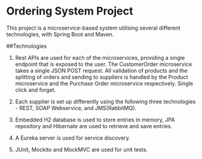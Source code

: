 # Ordering System Project

This project is a microservice-based system utilising several different technologies, with Spring Boot and Maven.

##Technologies
1. Rest APIs are used for each of the microservices, providing a single endpoint that is exposed to the user. The CustomerOrder microservice takes a single JSON POST request. All validation of products and the splitting of orders and sending to suppliers is handled by the Product microservice and the Purchase Order microservice respectively. Single click and forget.

2. Each supplier is set up differently using the following three technologies - REST, SOAP Webservice, and JMS(RabbitMQ).

3. Embedded H2 database is used to store entries in memory, JPA repository and Hibernate are used to retrieve and save entries.

4. A Eureka server is used for service discovery.

5. JUnit, Mockito and MockMVC are used for unit tests.

